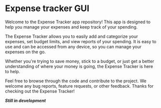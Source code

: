 <h1> Expense tracker GUI</h1>

Welcome to the Expense Tracker app repository! This app is designed to help you manage your expenses and keep track of your spending.

The Expense Tracker allows you to easily add and categorize your expenses, set budget limits, and view reports of your spending. It is easy to use and can be accessed from any device, so you can manage your expenses on the go.

Whether you're trying to save money, stick to a budget, or just get a better understanding of where your money is going, the Expense Tracker is here to help.

Feel free to browse through the code and contribute to the project. We welcome any bug reports, feature requests, or other feedback. Thanks for checking out the Expense Tracker!

***Still in development***
